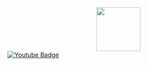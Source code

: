<div id="header" align="center">
  <img src="https://i.giphy.com/media/v1.Y2lkPTc5MGI3NjExamNpeTIzaWJxcHB6NGQzYjJsMm82dXppMmRtN3ZleTQxeXJrMTEzeCZlcD12MV9pbnRlcm5hbF9naWZfYnlfaWQmY3Q9cw/M9gbBd9nbDrOTu1Mqx/giphy.gif" width="100"/>
</div>

<div id="badges">
  <a href="https://www.youtube.com/@shigokua">
    <img src="https://img.shields.io/badge/YouTube-red?style=for-the-badge&logo=youtube&logoColor=white" alt="Youtube Badge"/>
  </a>
</div>

<img src="https://komarev.com/ghpvc/?username=shigokua&style=flat-square&color=blue" alt=""/>
